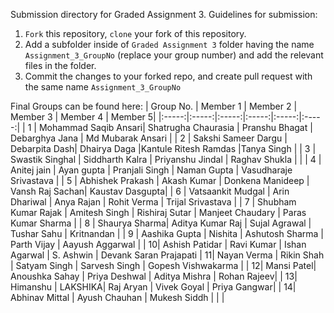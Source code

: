 Submission directory for Graded Assignment 3. Guidelines for submission:
1. `Fork` this repository, `clone` your fork of this repository.
2. Add a subfolder inside of `Graded Assignment 3` folder having the name `Assignment_3_GroupNo` (replace your group number) and add the relevant files in the folder.
3. Commit the changes to your forked repo, and create pull request with the same name `Assignment_3_GroupNo`

Final Groups can be found here: 
| Group No. | 	Member 1 |	Member 2 |	Member 3 |	Member 4 |	Member 5| 
|:-----:|:-----:|:-----:|:-----:|:-----:|:-----:|
| 1	| Mohammad Saqib Ansari| Shatrugha Chaurasia	| Pranshu Bhagat | 	Debarghya Jana	| Md Mubarak Ansari |
| 2	| Sakshi Sameer Dargu 	| Debarpita Dash|	Dhairya Daga	|Kantule Ritesh Ramdas	|Tanya Singh |
| 3	| Swastik Singhal |	Siddharth Kalra |	Priyanshu Jindal | 	Raghav Shukla	| | 
| 4	| Anitej jain |	Ayan gupta	| Pranjali Singh | 	Naman Gupta  |	Vasudharaje Srivastava |
| 5	| Abhishek Prakash |	Akash Kumar |	Donkena Manideep	| Vansh Raj Sachan| 	Kaustav Dasgupta|
| 6	| Vatsaankit Mudgal |	Arin Dhariwal |	Anya Rajan |	Rohit Verma |	Trijal Srivastava |
| 7	| Shubham Kumar Rajak |	Amitesh Singh  |	Rishiraj Sutar | 	Manjeet Chaudary | 	Paras Kumar Sharma |
| 8	| Shaurya Sharma|	Aditya Kumar Raj |	Sujal Agrawal	| Tushar Sahu	 | Kritnandan |
| 9	| Aashika Gupta |	Nishita |	Ashutosh Sharma |	Parth Vijay	| Aayush Aggarwal | 
| 10|	Ashish Patidar |	Ravi Kumar |	Ishan Agarwal	| S. Ashwin	| Devank Saran Prajapati
| 11|	Nayan Verma	| Rikin Shah | 	Satyam Singh |	Sarvesh Singh  |	Gopesh Vishwakarma |
| 12|	Mansi Patel|	Anoushka Sahay	| Priya Deshwal	| Aditya Mishra |	Rohan Rajeev|
| 13|	Himanshu | 	LAKSHIKA|	Raj Aryan	| Vivek Goyal	| Priya Gangwar| 
| 14|	Abhinav Mittal	| Ayush Chauhan |	Mukesh Siddh	| | |	

